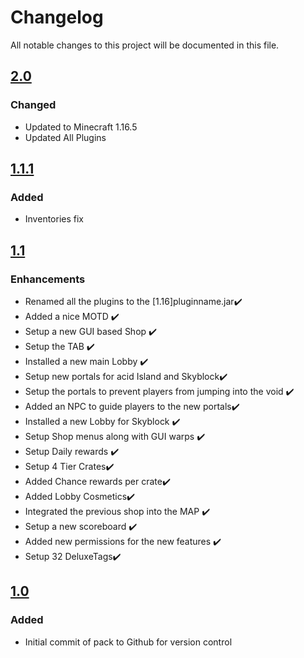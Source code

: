 # Changelog
All notable changes to this project will be documented in this file.

## [2.0]

### Changed
- Updated to Minecraft 1.16.5
- Updated All Plugins

## [1.1.1]

### Added
- Inventories fix

## [1.1]

### Enhancements
- Renamed all the plugins to the [1.16]pluginname.jar✔️
- Added a nice MOTD ✔️
- Setup a new GUI based Shop ✔️
- Setup the TAB ✔️
- Installed a new main Lobby ✔️
- Setup new portals for acid Island and Skyblock✔️
- Setup the portals to prevent players from jumping into the void ✔️
- Added an NPC to guide players to the new portals️✔️
- Installed a new Lobby for Skyblock ✔️
- Setup Shop menus along with GUI warps ✔️
- Setup Daily rewards ✔️
- Setup 4 Tier Crates✔️
- Added Chance rewards per crate✔️
- Added Lobby Cosmetics️✔️
- Integrated the previous shop into the MAP ✔️
- Setup a new scoreboard ✔️
- Added new permissions for the new features ✔️
- Setup 32 DeluxeTags✔️

## [1.0]

### Added
- Initial commit of pack to Github for version control

[2.0]: https://github.com/apexhosting/KitPVP/releases/tag/2.0
[1.1.1]: https://github.com/apexhosting/KitPVP/releases/tag/1.1.1
[1.1]: https://github.com/apexhosting/KitPVP/releases/tag/1.1
[1.0]: https://github.com/apexhosting/KitPVP/releases/tag/1.0